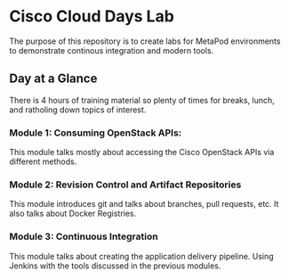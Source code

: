 # Cisco Cloud Days Lab
The purpose of this repository is to create labs for MetaPod environments to demonstrate continous integration
and modern tools.  

## Day at a Glance
There is 4 hours of training material so plenty of times for breaks, lunch,
and ratholing down topics of interest.

### Module 1: Consuming OpenStack APIs:

This module talks mostly about accessing the Cisco OpenStack APIs via different methods.  

### Module 2: Revision Control and Artifact Repositories
This module introduces git and talks about branches, pull requests, etc. 
It also talks about Docker Registries. 

### Module 3: Continuous Integration
This module talks about creating the application delivery pipeline. 
Using Jenkins with the tools discussed in the previous modules. 

